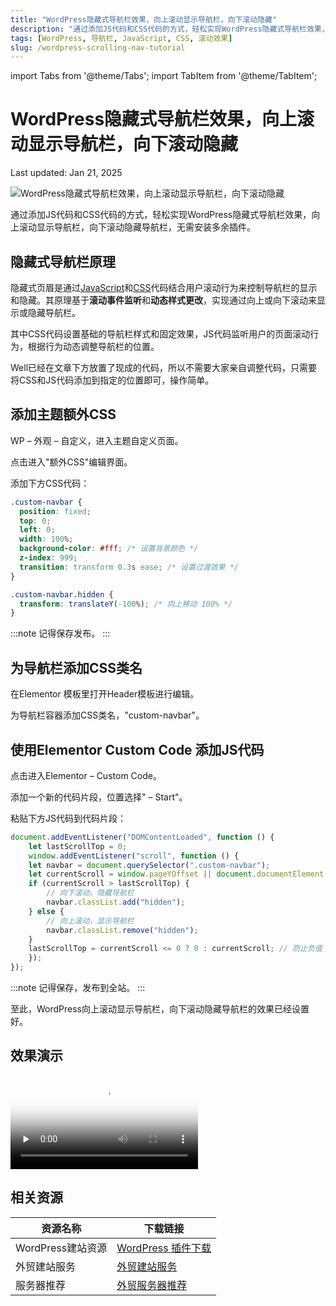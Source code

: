 ```yaml
---
title: "WordPress隐藏式导航栏效果，向上滚动显示导航栏，向下滚动隐藏"
description: "通过添加JS代码和CSS代码的方式，轻松实现WordPress隐藏式导航栏效果，向上滚动显示导航栏，向下滚动隐藏导航栏，无需安装多余插件。"
tags: [WordPress, 导航栏, JavaScript, CSS, 滚动效果]
slug: /wordpress-scrolling-nav-tutorial
---
```


import Tabs from '@theme/Tabs';
import TabItem from '@theme/TabItem';

# WordPress隐藏式导航栏效果，向上滚动显示导航栏，向下滚动隐藏

Last updated: Jan 21, 2025

![WordPress隐藏式导航栏效果，向上滚动显示导航栏，向下滚动隐藏](https://website-custom.com/wp-content/uploads/2024/11/navigation-bar.webp)

通过添加JS代码和CSS代码的方式，轻松实现WordPress隐藏式导航栏效果，向上滚动显示导航栏，向下滚动隐藏导航栏，无需安装多余插件。

## 隐藏式导航栏原理

隐藏式页眉是通过[JavaScript](https://zh.wikipedia.org/wiki/JavaScript)和[CSS](https://zh.wikipedia.org/wiki/CSS)代码结合用户滚动行为来控制导航栏的显示和隐藏。其原理基于**滚动事件监听**和**动态样式更改**，实现通过向上或向下滚动来显示或隐藏导航栏。

其中CSS代码设置基础的导航栏样式和固定效果，JS代码监听用户的页面滚动行为，根据行为动态调整导航栏的位置。

Well已经在文章下方放置了现成的代码，所以不需要大家亲自调整代码，只需要将CSS和JS代码添加到指定的位置即可，操作简单。

## 添加主题额外CSS

<Tabs>
<TabItem value="wp" label="WordPress后台设置" default>
WP – 外观 – 自定义，进入主题自定义页面。

点击进入"额外CSS"编辑界面。

添加下方CSS代码：
</TabItem>
</Tabs>

```css
.custom-navbar {
  position: fixed;
  top: 0;
  left: 0;
  width: 100%;
  background-color: #fff; /* 设置背景颜色 */
  z-index: 999;
  transition: transform 0.3s ease; /* 设置过渡效果 */
}

.custom-navbar.hidden {
  transform: translateY(-100%); /* 向上移动 100% */
}
```

:::note
记得保存发布。
:::

## 为导航栏添加CSS类名

在Elementor 模板里打开Header模板进行编辑。

为导航栏容器添加CSS类名，"custom-navbar"。

## 使用Elementor Custom Code 添加JS代码

<Tabs>
<TabItem value="elementor" label="Elementor设置" default>
点击进入Elementor – Custom Code。

添加一个新的代码片段，位置选择"<body> – Start"。
</TabItem>
</Tabs>

粘贴下方JS代码到代码片段：

```javascript
document.addEventListener("DOMContentLoaded", function () {
    let lastScrollTop = 0;
    window.addEventListener("scroll", function () {
    let navbar = document.querySelector(".custom-navbar");
    let currentScroll = window.pageYOffset || document.documentElement.scrollTop;
    if (currentScroll > lastScrollTop) {
        // 向下滚动，隐藏导航栏
        navbar.classList.add("hidden");
    } else {
        // 向上滚动，显示导航栏
        navbar.classList.remove("hidden");
    }
    lastScrollTop = currentScroll <= 0 ? 0 : currentScroll; // 防止负值
    });
});
```

:::note
记得保存，发布到全站。
:::

至此，WordPress向上滚动显示导航栏，向下滚动隐藏导航栏的效果已经设置好。

## 效果演示

<video class="elementor-video" src="https://website-custom.com/wp-content/uploads/2024/11/WordPress向上滚动显示导航栏\_向下滚动隐藏\_1.mp4" controls="" preload="none" controlsList="nodownload" poster="https://website-custom.com/wp-content/uploads/2024/11/navigation-bar.webp"></video>

## 相关资源

| 资源名称 | 下载链接 |
|---------|----------|
| WordPress建站资源 | [WordPress 插件下载](https://website-custom.com/resources/) |
| 外贸建站服务 | [外贸建站服务](https://website-custom.com/service/) |
| 服务器推荐 | [外贸服务器推荐](https://website-custom.com/service/) |
